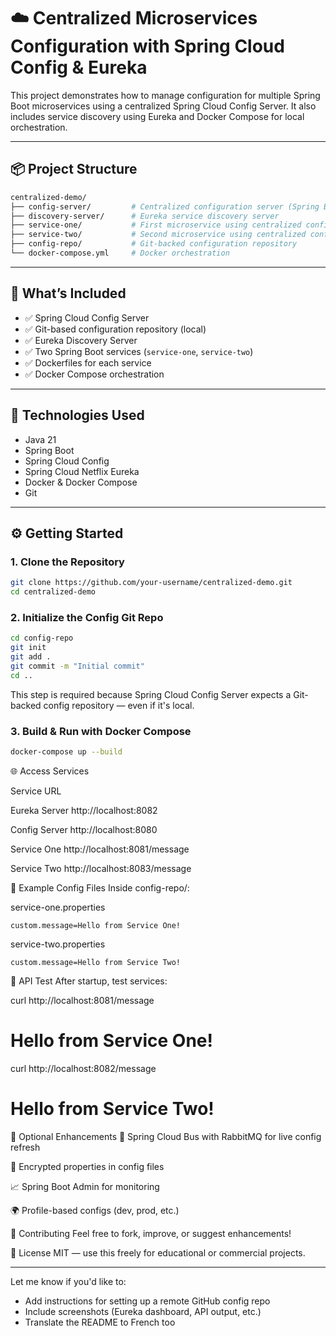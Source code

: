 # ☁️ Centralized Microservices Configuration with Spring Cloud Config & Eureka

This project demonstrates how to manage configuration for multiple Spring Boot microservices using a centralized Spring Cloud Config Server. It also includes service discovery using Eureka and Docker Compose for local orchestration.

---

## 📦 Project Structure

```bash
centralized-demo/
├── config-server/         # Centralized configuration server (Spring Boot)
├── discovery-server/      # Eureka service discovery server
├── service-one/           # First microservice using centralized config
├── service-two/           # Second microservice using centralized config
├── config-repo/           # Git-backed configuration repository
└── docker-compose.yml     # Docker orchestration
```


---

## 🚀 What’s Included

- ✅ Spring Cloud Config Server
- ✅ Git-based configuration repository (local)
- ✅ Eureka Discovery Server
- ✅ Two Spring Boot services (`service-one`, `service-two`)
- ✅ Dockerfiles for each service
- ✅ Docker Compose orchestration

---

## 🧰 Technologies Used

- Java 21
- Spring Boot
- Spring Cloud Config
- Spring Cloud Netflix Eureka
- Docker & Docker Compose
- Git

---

## ⚙️ Getting Started

### 1. Clone the Repository

```bash
git clone https://github.com/your-username/centralized-demo.git
cd centralized-demo
```

### 2. Initialize the Config Git Repo
```bash
cd config-repo
git init
git add .
git commit -m "Initial commit"
cd ..
```
This step is required because Spring Cloud Config Server expects a Git-backed config repository — even if it's local.

### 3. Build & Run with Docker Compose

```bash
docker-compose up --build
```
🌐 Access Services


Service	URL


Eureka Server	http://localhost:8082


Config Server	http://localhost:8080


Service One	http://localhost:8081/message


Service Two	http://localhost:8083/message



📁 Example Config Files
Inside config-repo/:

service-one.properties
```yml:
custom.message=Hello from Service One!
```
service-two.properties
```yml:
custom.message=Hello from Service Two!
```
📩 API Test
After startup, test services:

curl http://localhost:8081/message
# Hello from Service One!

curl http://localhost:8082/message
# Hello from Service Two!

🧠 Optional Enhancements
🔄 Spring Cloud Bus with RabbitMQ for live config refresh

🔐 Encrypted properties in config files

📈 Spring Boot Admin for monitoring

🌍 Profile-based configs (dev, prod, etc.)

🤝 Contributing
Feel free to fork, improve, or suggest enhancements!

📜 License
MIT — use this freely for educational or commercial projects.

---

Let me know if you'd like to:
- Add instructions for setting up a remote GitHub config repo
- Include screenshots (Eureka dashboard, API output, etc.)
- Translate the README to French too
